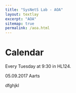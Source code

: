 ```yaml
---
title: "SysNetS Lab - AOA"
layout: textlay
excerpt: "AOA"
sitemap: true
permalink: /aoa.html
---
```


# Calendar

Every Tuesday at 9:30 in HL124.

05.09.2017 Aarts

dfghjkl
